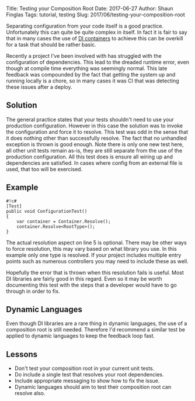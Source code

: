 Title: Testing your Composition Root
Date: 2017-06-27
Author: Shaun Finglas
Tags: tutorial, testing
Slug: 2017/06/testing-your-composition-root

Separating configuration from your code itself is a good practice. Unfortunately this can quite be
quite complex in itself. In fact it is fair to say that in many cases the use of
[DI containers](/2014/11/dependency-injection-di-containers.html) to achieve this can be overkill
for a task that should be rather basic.

Recently a project I've been involved with has struggled with the configuration of dependencies.
This lead to the dreaded runtime error, even though at compile time everything was seemingly
normal. This late feedback was compounded by the fact that getting the system up and running
locally is a chore, so in many cases it was CI that was detecting these issues after a deploy.

## Solution

The general practice states that your tests shouldn't need to use your production configuration.
However in this case the solution was to invoke the configuration and force it to resolve. This
test was odd in the sense that it does nothing other than successfully resolve. The fact that no
unhandled exception is thrown is good enough. Note there is only one new test here, all other unit
tests remain as-is, they are still separate from the use of the production configuration. All
this test does is ensure all wiring up and dependencies are satisfied. In cases where config
from an external file is used, that too will be exercised.

## Example

    #!c#
    [Test]
    public void ConfigurationTest()
    {
        var container = Container.Resolve();
        container.Resolve<RootType>();
    }

The actual resolution aspect on line 5 is optional. There may be other ways to force resolution,
this may vary based on what library you use. In this example only one type is resolved. If your
project includes multiple entry points such as numerous controllers you may need to include these
as well.

Hopefully the error that is thrown when this resolution fails is useful. Most DI libraries are
fairly good in this regard. Even so it may be worth documenting this test with the steps that
a developer would have to go through in order to fix.

## Dynamic Languages

Even though DI libraries are a rare thing in dynamic languages, the use of a composition root
is still needed. Therefore I'd recommend a similar test be applied to dynamic languages to keep
the feedback loop fast.

## Lessons

- Don't test your composition root in your current unit tests.
- Do include a single test that resolves your root dependencies.
- Include appropriate messaging to show how to fix the issue.
- Dynamic languages should aim to test their composition root can resolve also.